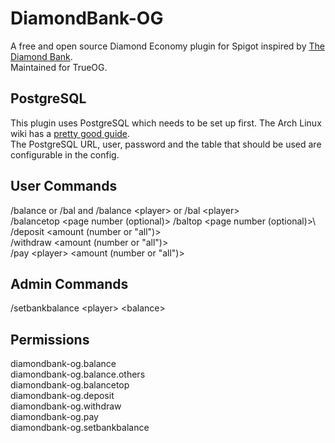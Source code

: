 # DiamondBank-OG

A free and open source Diamond Economy plugin for Spigot inspired by [The Diamond Bank](https://www.spigotmc.org/resources/the-diamond-bank.72020/).\
Maintained for TrueOG.

## PostgreSQL
This plugin uses PostgreSQL which needs to be set up first. The Arch Linux wiki has a [pretty good guide](https://wiki.archlinux.org/title/PostgreSQL#Initial_configuration).\
The PostgreSQL URL, user, password and the table that should be used are configurable in the config.

## User Commands

/balance or /bal and /balance \<player> or /bal \<player>\
/balancetop <page number (optional)> /baltop <page number (optional)>\\
/deposit <amount (number or "all")>\
/withdraw <amount (number or "all")>\
/pay \<player> \<amount (number or "all")>

## Admin Commands

/setbankbalance \<player> \<balance>

## Permissions
diamondbank-og.balance\
diamondbank-og.balance.others\
diamondbank-og.balancetop\
diamondbank-og.deposit\
diamondbank-og.withdraw\
diamondbank-og.pay\
diamondbank-og.setbankbalance